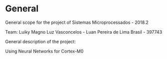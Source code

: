# General
General scope for the project of Sistemas Microprocessados - 2018.2

Team:
  Luiky Magno Luz Vasconcelos - 
  Luan Pereira de Lima Brasil - 397743

General description of the project:
  
  Using Neural Networks for Cortex-M0
